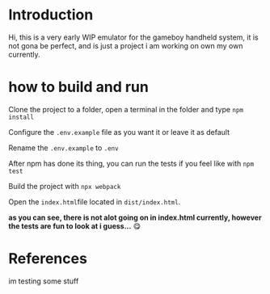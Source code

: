 # Introduction

Hi, this is a very early WIP emulator for the gameboy handheld system, it is not gona be perfect, and is just a project i am working on own my own currently.

# how to build and run

Clone the project to a folder, open a terminal in the folder and type `npm install` 

Configure the `.env.example` file as you want it or leave it as default

Rename the `.env.example` to `.env`

After npm has done its thing, you can run the tests if you feel like with `npm test`

Build the project with `npx webpack`

Open the `index.html`file located in `dist/index.html`.

**as you can see, there is not alot going on in index.html currently, however the tests are fun to look at i guess...** 😋

# References

im testing some stuff
